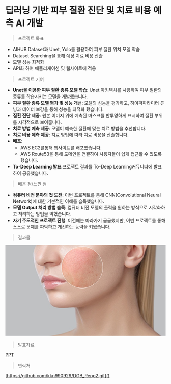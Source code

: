# 딥러닝 기반 피부 질환 진단 및 치료 비용 예측 AI 개발

> 프로젝트 목표

 * AIHUB Dataset과 Unet, Yolo를 활용하여 피부 질환 위치 모델 학습
 * Dataset Searching을 통해 예상 치료 비용 산출
 * 모델 성능 최적화
 * API화 하여 애플리케이션 및 웹사이트에 적용

> 프로젝트 기여

 * **Unet을 이용한 피부 질환 종류 모델 학습**: Unet 아키텍처를 사용하여 피부 질환의 종류를 학습시키는 모델을 개발했습니다.
 * **피부 질환 종류 모델 평가 및 성능 개선**: 모델의 성능을 평가하고, 하이퍼파라미터 튜닝과 데이터 보강을 통해 성능을 최적화 했습니다.
 * **질환 진단 제공**: 원본 이미지 위에 예측된 마스크를 반투명하게 표시하여 질환 부위를 시각적으로 보여줍니다.
 * **치료 방법 예측 제공**: 모델이 예측한 질환에 맞는 치료 방법을 추천합니다.
 * **치료 비용 예측 제공**: 치료 방법에 따라 치료 비용을 산출합니다.
 * **배포**:
   * AWS EC2를통해 웹사이트를 배포했습니다.
   * AWS Route53을 통해 도메인을 연결하여 사용자들이 쉽게 접근할 수 있도록 했습니다.
 * **To-Deep Learning 발표**:프로젝트 결과를 To-Deep Learning커뮤니티에 발표하여 공유했습니다.

> 배운 점/느낀 점

* **컴퓨터 비전 분야의 첫 도전**: 이번 프로젝트를 통해 CNN(Convolutional Neural Network)에 대한 기본적인 이해를 습득했습니다.
* **모델 Output 처리 방법 습득**: 컴퓨터 비전 모델의 출력을 원하는 방식으로 시각화하고 처리하는 방법을 익혔습니다.
* **자기 주도적인 프로젝트 진행**: 이전에는 따라가기 급급했지만, 이번 프로젝트를 통해 스스로 문제를 파악하고 개선하는 능력을 키웠습니다.

>결과물

![image1](/skin.jpg)

> 발표자료

[PPT]()

> 연락처

[https://github.com/kkn990929/DGB_Repo2.git]()


  
